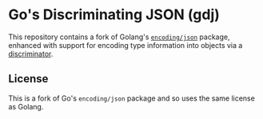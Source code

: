 # Go's Discriminating JSON (gdj)

This repository contains a fork of Golang's [`encoding/json`](https://pkg.go.dev/encoding/json) package, enhanced with support for encoding type information into objects via a [discriminator](https://www.rfc-editor.org/rfc/rfc8927#name-discriminator).

## License

This is a fork of Go's `encoding/json` package and so uses the same license as Golang.
